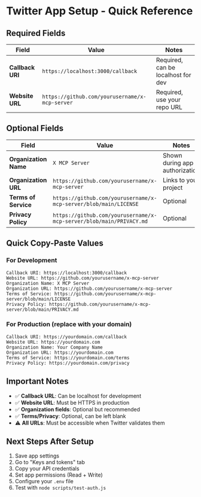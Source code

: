 # Twitter App Setup - Quick Reference

## Required Fields

| Field            | Value                                          | Notes                              |
| ---------------- | ---------------------------------------------- | ---------------------------------- |
| **Callback URI** | `https://localhost:3000/callback`              | Required, can be localhost for dev |
| **Website URL**  | `https://github.com/yourusername/x-mcp-server` | Required, use your repo URL        |

## Optional Fields

| Field                 | Value                                                               | Notes                          |
| --------------------- | ------------------------------------------------------------------- | ------------------------------ |
| **Organization Name** | `X MCP Server`                                                      | Shown during app authorization |
| **Organization URL**  | `https://github.com/yourusername/x-mcp-server`                      | Links to your project          |
| **Terms of Service**  | `https://github.com/yourusername/x-mcp-server/blob/main/LICENSE`    | Optional                       |
| **Privacy Policy**    | `https://github.com/yourusername/x-mcp-server/blob/main/PRIVACY.md` | Optional                       |

## Quick Copy-Paste Values

### For Development

```
Callback URI: https://localhost:3000/callback
Website URL: https://github.com/yourusername/x-mcp-server
Organization Name: X MCP Server
Organization URL: https://github.com/yourusername/x-mcp-server
Terms of Service: https://github.com/yourusername/x-mcp-server/blob/main/LICENSE
Privacy Policy: https://github.com/yourusername/x-mcp-server/blob/main/PRIVACY.md
```

### For Production (replace with your domain)

```
Callback URI: https://yourdomain.com/callback
Website URL: https://yourdomain.com
Organization Name: Your Company Name
Organization URL: https://yourdomain.com
Terms of Service: https://yourdomain.com/terms
Privacy Policy: https://yourdomain.com/privacy
```

## Important Notes

- ✅ **Callback URL**: Can be localhost for development
- ✅ **Website URL**: Must be HTTPS in production
- ✅ **Organization fields**: Optional but recommended
- ✅ **Terms/Privacy**: Optional, can be left blank
- ⚠️ **All URLs**: Must be accessible when Twitter validates them

## Next Steps After Setup

1. Save app settings
2. Go to "Keys and tokens" tab
3. Copy your API credentials
4. Set app permissions (Read + Write)
5. Configure your `.env` file
6. Test with `node scripts/test-auth.js`
